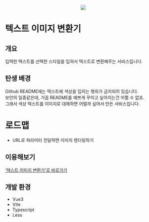 <p align="center">
  <img src="https://user-images.githubusercontent.com/26304279/168037915-fbc4a676-1fc3-45ad-83c1-7c4f46d571af.png" />
</p>

# 텍스트 이미지 변환기
## 개요
입력한 텍스트를 선택한 스타일을 입혀서 텍스트로 변환해주는 서비스입니다.
## 탄생 배경
Github README에는 텍스트에 색상을 입히는 행위가 금지되어 있습니다.  
보안의 일종같은데, 가끔 README를 예쁘게 꾸미고 싶어지는건 어쩔 수 없죠.  
그래서 색상 텍스트를 이미지로 대체하면 어떨까 싶어서 만든 서비스입니다.
# 로드맵
- URL로 파라미터 전달하면 이미지 렌더링하기
## 이용해보기
['텍스트 이미지 변환기'로 바로가기][변환기]
## 개발 환경
- Vue3
- Vite
- Typescript
- Less

[변환기]: https://text-generator.funapp.day
